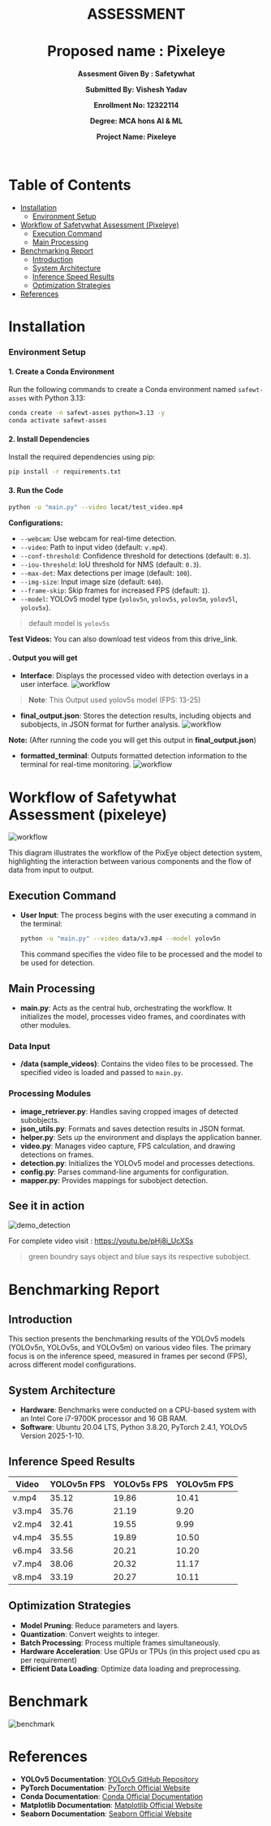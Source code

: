 <div align="center">
    <h1> ASSESSMENT </h1>
    
</div>

<div align="center">
    <h1>Proposed name : Pixeleye</h1>
    
</div>


<div align="center">


<b>Assesment Given By : Safetywhat </b>

<b>Submitted By: Vishesh Yadav </b>

<b>Enrollment No: 12322114 </b>

<b>Degree: MCA hons AI & ML</b>

<b>Project Name: Pixeleye </b>


</div>
<br />

# Table of Contents

- [Installation](#installation)
  - [Environment Setup](#environment-setup)
- [Workflow of Safetywhat Assessment (Pixeleye)](#workflow-of-safetywhat-assessment-pixeleye)
  - [Execution Command](#execution-command)
  - [Main Processing](#main-processing)
- [Benchmarking Report](#benchmarking-report)
  - [Introduction](#introduction)
  - [System Architecture](#system-architecture)
  - [Inference Speed Results](#inference-speed-results)
  - [Optimization Strategies](#optimization-strategies)
- [References](#references)

# Installation
### Environment Setup

#### 1. Create a Conda Environment
Run the following commands to create a Conda environment named `safewt-asses` with Python 3.13:
```bash
conda create -n safewt-asses python=3.13 -y
conda activate safewt-asses
```

#### 2. Install Dependencies

Install the required dependencies using pip:
```bash
pip install -r requirements.txt
```

#### 3. Run the Code

```bash
python -u "main.py" --video locat/test_video.mp4
```

**Configurations:**

- `--webcam`: Use webcam for real-time detection.
- `--video`: Path to input video (default: `v.mp4`).
- `--conf-threshold`: Confidence threshold for detections (default: `0.3`).
- `--iou-threshold`: IoU threshold for NMS (default: `0.3`).
- `--max-det`: Max detections per image (default: `100`).
- `--img-size`: Input image size (default: `640`).
- `--frame-skip`: Skip frames for increased FPS (default: `1`).
- `--model`: YOLOv5 model type (`yolov5n`, `yolov5s`, `yolov5m`, `yolov5l`, `yolov5x`).
> default model is `yolov5s`

**Test Videos:** You can also download test videos from this drive_link.

#### . Output you will get

- **Interface**: Displays the processed video with detection overlays in a user interface.
![workflow](/assets/inf.png)
> **Note**: This Output used yolov5s model (FPS: 13-25)

- **final_output.json**: Stores the detection results, including objects and subobjects, in JSON format for further analysis.
![workflow](/assets/term.png)

<b>Note:</b>
(After running the code you will get this output in **final_output.json**)
- **formatted_terminal**: Outputs formatted detection information to the terminal for real-time monitoring.
![workflow](/assets/json.png)


# Workflow of Safetywhat Assessment (pixeleye)
![workflow](/assets/d1.jpg)

This diagram illustrates the workflow of the PixEye object detection system, highlighting the interaction between various components and the flow of data from input to output.

## Execution Command

- **User Input**: The process begins with the user executing a command in the terminal:
  ```bash
  python -u "main.py" --video data/v3.mp4 --model yolov5n
  ```
  This command specifies the video file to be processed and the model to be used for detection.

## Main Processing

- **main.py**: Acts as the central hub, orchestrating the workflow. It initializes the model, processes video frames, and coordinates with other modules.

### Data Input

- **/data (sample_videos)**: Contains the video files to be processed. The specified video is loaded and passed to `main.py`.

### Processing Modules

- **image_retriever.py**: Handles saving cropped images of detected subobjects.
- **json_utils.py**: Formats and saves detection results in JSON format.
- **helper.py**: Sets up the environment and displays the application banner.
- **video.py**: Manages video capture, FPS calculation, and drawing detections on frames.
- **detection.py**: Initializes the YOLOv5 model and processes detections.
- **config.py**: Parses command-line arguments for configuration.
- **mapper.py**: Provides mappings for subobject detection.

## See it in action

![demo_detection](/assets/d6.gif)

For complete video visit : https://youtu.be/pHj8i_UcXSs
> green boundry says object and blue says its respective subobject.

# Benchmarking Report

## Introduction
This section presents the benchmarking results of the YOLOv5 models (YOLOv5n, YOLOv5s, and YOLOv5m) on various video files. The primary focus is on the inference speed, measured in frames per second (FPS), across different model configurations.

## System Architecture
- **Hardware**: Benchmarks were conducted on a CPU-based system with an Intel Core i7-9700K processor and 16 GB RAM.
- **Software**: Ubuntu 20.04 LTS, Python 3.8.20, PyTorch 2.4.1, YOLOv5 Version 2025-1-10.

## Inference Speed Results
| Video   | YOLOv5n FPS | YOLOv5s FPS | YOLOv5m FPS |
|---------|-------------|-------------|-------------|
| v.mp4   | 35.12       | 19.86       | 10.41       |
| v3.mp4  | 35.76       | 21.19       | 9.20        |
| v2.mp4  | 32.41       | 19.55       | 9.99        |
| v4.mp4  | 35.55       | 19.89       | 10.50       |
| v6.mp4  | 33.56       | 20.21       | 10.20       |
| v7.mp4  | 38.06       | 20.32       | 11.17       |
| v8.mp4  | 33.19       | 20.27       | 10.11       |

## Optimization Strategies
- **Model Pruning**: Reduce parameters and layers.
- **Quantization**: Convert weights to integer.
- **Batch Processing**: Process multiple frames simultaneously.
- **Hardware Acceleration**: Use GPUs or TPUs (in this project used cpu as per requirement)
- **Efficient Data Loading**: Optimize data loading and preprocessing.

# Benchmark

![benchmark](/assets/d7.png)



# References

- **YOLOv5 Documentation**: [YOLOv5 GitHub Repository](https://github.com/ultralytics/yolov5)
- **PyTorch Documentation**: [PyTorch Official Website](https://pytorch.org/docs/stable/index.html)
- **Conda Documentation**: [Conda Official Documentation](https://docs.conda.io/projects/conda/en/latest/user-guide/index.html)
- **Matplotlib Documentation**: [Matplotlib Official Website](https://matplotlib.org/stable/contents.html)
- **Seaborn Documentation**: [Seaborn Official Website](https://seaborn.pydata.org/)
